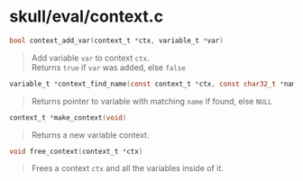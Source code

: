 # skull/eval/context.c

```c
bool context_add_var(context_t *ctx, variable_t *var)
```

> Add variable `var` to context `ctx`.
> \
> Returns `true` if `var` was added, else `false`

```c
variable_t *context_find_name(const context_t *ctx, const char32_t *name)
```

> Returns pointer to variable with matching `name` if found, else `NULL`

```c
context_t *make_context(void)
```

> Returns a new variable context.

```c
void free_context(context_t *ctx)
```

> Frees a context `ctx` and all the variables inside of it.

